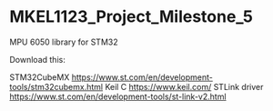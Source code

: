 # MKEL1123_Project_Milestone_5
MPU 6050 library for STM32


Download this:

STM32CubeMX https://www.st.com/en/development-tools/stm32cubemx.html	Keil C https://www.keil.com/	STLink driver https://www.st.com/en/development-tools/st-link-v2.html

